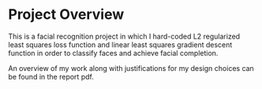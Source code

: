 # Project Overview
This is a facial recognition project in which I hard-coded L2 regularized least squares loss function and linear least squares gradient descent function in order to classify faces and achieve facial completion.

An overview of my work along with justifications for my design choices can be found in the report pdf.
